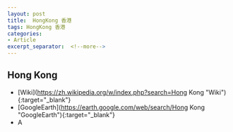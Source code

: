 ```yaml
---
layout: post
title:  HongKong 香港
tags: HongKong 香港 
categories:
- Article
excerpt_separator:  <!--more-->
---
```

## Hong Kong 
- [Wiki](https://zh.wikipedia.org/w/index.php?search=Hong Kong "Wiki"){:target="_blank"} 
- [GoogleEarth](https://earth.google.com/web/search/Hong Kong "GoogleEarth"){:target="_blank"} 
- A 

